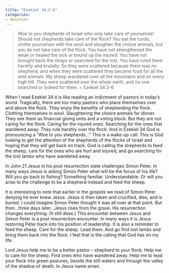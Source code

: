 ```yaml
---
title: "Ezekiel 34:2-6"
categories:
- devotion
---
```

> Woe to you shepherds of Israel who only take care of yourselves! Should not shepherds take care of the flock?  You eat the curds, clothe yourselves with the wool and slaughter the choice animals, but you do not take care of the flock.  You have not strengthened the weak or healed the sick or bound up the injured. You have not brought back the strays or searched for the lost. You have ruled them harshly and brutally.  So they were scattered because there was no shepherd, and when they were scattered they became food for all the wild animals.  My sheep wandered over all the mountains and on every high hill. They were scattered over the whole earth, and no one searched or looked for them. ~ Ezekiel 34:2-6

When I read Ezekiel 34 it is like reading an indictment of pastors in today’s world. Tragically, there are too many pastors who place themselves over and above the flock. They enjoy the benefits of shepherding the flock. Clothing themselves in wool. Slaughtering the choice animals for dinner. They see them as financial giving units and a voting block. But they are not caring for the flock. Caring for the injured ones. Searching for the ones that wandered away. They rule harshly over the flock. And in Ezekiel 34 God is pronouncing a “Woe to you shepherds…” This is a wake-up call. This is God looking to get the attention of the shepherds of the flocks of Israel and hoping that they will get back on track. God is calling the shepherds to feed the sheep, care for the ones who are hurt and injured, and go searching for the lost lambs who have wandered away.

In John 21 Jesus in his post resurrection state challenges Simon Peter. In many ways Jesus is asking Simon Peter what will be the focus of his life? Will you go back to fishing? Something familiar. Understandable. Or will you arise to the challenge to be a shepherd instead and feed the sheep.

It is interesting to note that earlier in the gospels we read of Simon Peter denying he ever knew Jesus. Jesus is then taken and crucified, dies, and is buried. I could imagine Simon Peter thought it was all over at that point. But then…three days later…Jesus rises from the grave. His resurrection changes everything. (It still does.) This encounter between Jesus and Simon Peter is a post resurrection encounter. In many ways it is Jesus restoring Peter back into his position of leadership. It is also a reminder to feed the sheep. Care for the sheep. Lead them. And go find lost lambs and bring them back into the flock. I feel that is the calling that God has on my life.

Lord Jesus help me to be a better pastor – shepherd to your flock. Help me to care for the sheep. Find ones who have wandered away. Help me to lead your flock into green pastures, beside the still waters and through the valley of the shadow of death. In Jesus name amen.